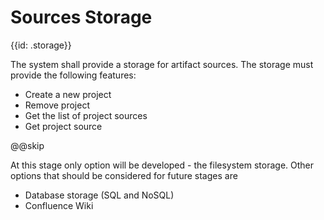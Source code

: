 # Sources Storage
{{id: .storage}}

The system shall provide a storage for artifact sources. The storage must provide the following features:

- Create a new project
- Remove project
- Get the list of project sources
- Get project source

@@skip

At this stage only option will be developed - the filesystem storage. Other options that should be considered for future stages are

- Database storage (SQL and NoSQL)
- Confluence Wiki
